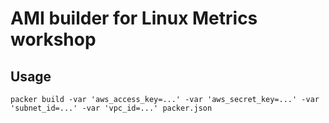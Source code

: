 # AMI builder for Linux Metrics workshop

## Usage

```
packer build -var 'aws_access_key=...' -var 'aws_secret_key=...' -var 'subnet_id=...' -var 'vpc_id=...' packer.json
```
